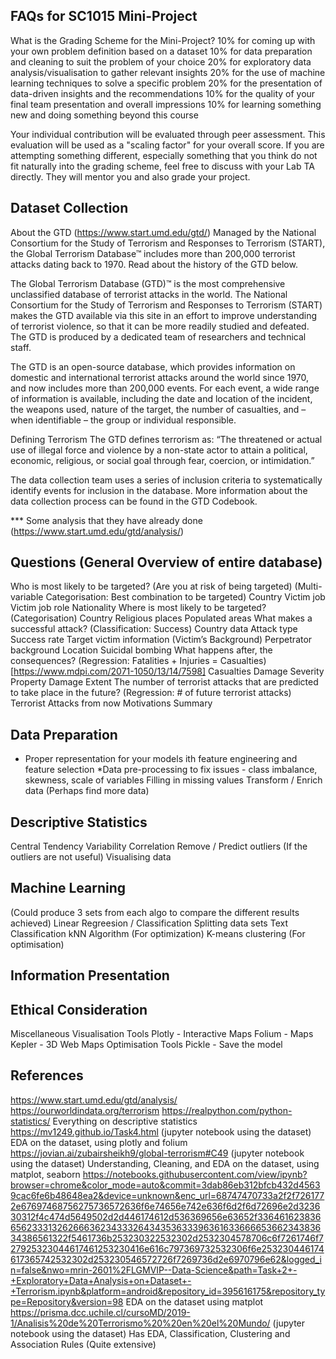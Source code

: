 ## FAQs for SC1015 Mini-Project
What is the Grading Scheme for the Mini-Project?
10% for coming up with your own problem definition based on a dataset
10% for data preparation and cleaning to suit the problem of your choice
20% for exploratory data analysis/visualisation to gather relevant insights
20% for the use of machine learning techniques to solve a specific problem
20% for the presentation of data-driven insights and the recommendations
10% for the quality of your final team presentation and overall impressions
10% for learning something new and doing something beyond this course

Your individual contribution will be evaluated through peer assessment.
This evaluation will be used as a "scaling factor" for your overall score.
If you are attempting something different, especially something that you think do not fit naturally into the grading scheme, feel free to discuss with your Lab TA directly. They will mentor you and also grade your project.

## Dataset Collection
About the GTD (https://www.start.umd.edu/gtd/)
Managed by the National Consortium for the Study of Terrorism and Responses to Terrorism (START), the Global Terrorism Database™ includes more than 200,000 terrorist attacks dating back to 1970. Read about the history of the GTD below.

The Global Terrorism Database (GTD)™ is the most comprehensive unclassified database of terrorist attacks in the world. The National Consortium for the Study of Terrorism and Responses to Terrorism (START) makes the GTD available via this site in an effort to improve understanding of terrorist violence, so that it can be more readily studied and defeated. The GTD is produced by a dedicated team of researchers and technical staff.

The GTD is an open-source database, which provides information on domestic and international terrorist attacks around the world since 1970, and now includes more than 200,000 events. For each event, a wide range of information is available, including the date and location of the incident, the weapons used, nature of the target, the number of casualties, and – when identifiable – the group or individual responsible.

Defining Terrorism
The GTD defines terrorism as:
“The threatened or actual use of illegal force and violence by a non-state actor to attain a political, economic, religious, or social goal through fear, coercion, or intimidation.”

The data collection team uses a series of inclusion criteria to systematically identify events for inclusion in the database. More information about the data collection process can be found in the GTD Codebook.

*** Some analysis that they have already done (https://www.start.umd.edu/gtd/analysis/) 

## Questions (General Overview of entire database)
Who is most likely to be targeted? (Are you at risk of being targeted)
(Multi-variable Categorisation: Best combination to be targeted)
Country
Victim job
Victim job role
Nationality
Where is most likely to be targeted?
(Categorisation)
Country
Religious places
Populated areas
What makes a successful attack? 
(Classification: Success)
Country data
Attack type
Success rate
Target victim information (Victim’s Background)
Perpetrator background 
Location
Suicidal bombing
What happens after, the consequences? 
(Regression: Fatalities + Injuries = Casualties) 
[https://www.mdpi.com/2071-1050/13/14/7598]
Casualties
Damage
Severity
Property Damage Extent
The number of terrorist attacks that are predicted to take place in the future?
(Regression: # of future terrorist attacks)
Terrorist Attacks from now
Motivations
Summary

## Data Preparation
* Proper representation for your models ith feature engineering and feature selection
*Data pre-processing to fix issues - class imbalance, skewness, scale of variables
Filling in missing values
Transform / Enrich data (Perhaps find more data)

## Descriptive Statistics
Central Tendency
Variability
Correlation
Remove / Predict outliers (If the outliers are not useful)
Visualising data

## Machine Learning
(Could produce 3 sets from each algo to compare the different results achieved)
Linear Regreesion / Classification
Splitting data sets
Text Classification
kNN Algorithm (For optimization)
K-means clustering (For optimisation)

## Information Presentation

## Ethical Consideration

Miscellaneous
Visualisation Tools
Plotly - Interactive Maps
Folium - Maps
Kepler - 3D Web Maps
Optimisation Tools
Pickle - Save the model

## References
https://www.start.umd.edu/gtd/analysis/
https://ourworldindata.org/terrorism 
https://realpython.com/python-statistics/ 
Everything on descriptive statistics
https://mv1249.github.io/Task4.html (jupyter notebook using the dataset)
EDA on the dataset, using plotly and folium
https://jovian.ai/zubairsheikh9/global-terrorism#C49 (jupyter notebook using the dataset)
Understanding, Cleaning, and EDA on the dataset, using matplot, seaborn
https://notebooks.githubusercontent.com/view/ipynb?browser=chrome&color_mode=auto&commit=3dab86eb312bfcb432d45639cac6fe6b48648ea2&device=unknown&enc_url=68747470733a2f2f7261772e67697468756275736572636f6e74656e742e636f6d2f6d72696e2d323630312f4c474d5649502d2d446174612d536369656e63652f336461623836656233313262666362343332643435363339636163366665366234383634386561322f5461736b253230322532302d2532304578706c6f7261746f727925323044617461253230416e616c797369732532306f6e253230446174617365742532302d253230546572726f7269736d2e6970796e62&logged_in=false&nwo=mrin-2601%2FLGMVIP--Data-Science&path=Task+2+-+Exploratory+Data+Analysis+on+Dataset+-+Terrorism.ipynb&platform=android&repository_id=395616175&repository_type=Repository&version=98 
EDA on the dataset using matplot
https://prisma.dcc.uchile.cl/cursoMD/2019-1/Analisis%20de%20Terrorismo%20%20en%20el%20Mundo/ (jupyter notebook using the dataset)
Has EDA, Classification, Clustering and Association Rules (Quite extensive)
